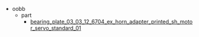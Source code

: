 * oobb
  * part
    * [bearing_plate_03_03_12_6704_ex_horn_adapter_printed_sh_motor_servo_standard_01](oobb/part/bearing_plate_03_03_12_6704_ex_horn_adapter_printed_sh_motor_servo_standard_01)
